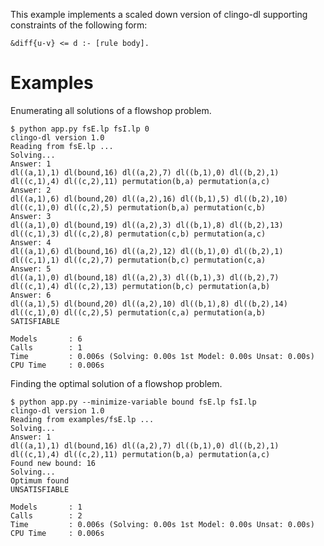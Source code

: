 This example implements a scaled down version of clingo-dl supporting
constraints of the following form:

    &diff{u-v} <= d :- [rule body].

Examples
========

Enumerating all solutions of a flowshop problem.

    $ python app.py fsE.lp fsI.lp 0
    clingo-dl version 1.0
    Reading from fsE.lp ...
    Solving...
    Answer: 1
    dl((a,1),1) dl(bound,16) dl((a,2),7) dl((b,1),0) dl((b,2),1) dl((c,1),4) dl((c,2),11) permutation(b,a) permutation(a,c)
    Answer: 2
    dl((a,1),6) dl(bound,20) dl((a,2),16) dl((b,1),5) dl((b,2),10) dl((c,1),0) dl((c,2),5) permutation(b,a) permutation(c,b)
    Answer: 3
    dl((a,1),0) dl(bound,19) dl((a,2),3) dl((b,1),8) dl((b,2),13) dl((c,1),3) dl((c,2),8) permutation(c,b) permutation(a,c)
    Answer: 4
    dl((a,1),6) dl(bound,16) dl((a,2),12) dl((b,1),0) dl((b,2),1) dl((c,1),1) dl((c,2),7) permutation(b,c) permutation(c,a)
    Answer: 5
    dl((a,1),0) dl(bound,18) dl((a,2),3) dl((b,1),3) dl((b,2),7) dl((c,1),4) dl((c,2),13) permutation(b,c) permutation(a,b)
    Answer: 6
    dl((a,1),5) dl(bound,20) dl((a,2),10) dl((b,1),8) dl((b,2),14) dl((c,1),0) dl((c,2),5) permutation(c,a) permutation(a,b)
    SATISFIABLE
    
    Models       : 6
    Calls        : 1
    Time         : 0.006s (Solving: 0.00s 1st Model: 0.00s Unsat: 0.00s)
    CPU Time     : 0.006s

Finding the optimal solution of a flowshop problem.

    $ python app.py --minimize-variable bound fsE.lp fsI.lp
    clingo-dl version 1.0
    Reading from examples/fsE.lp ...
    Solving...
    Answer: 1
    dl((a,1),1) dl(bound,16) dl((a,2),7) dl((b,1),0) dl((b,2),1) dl((c,1),4) dl((c,2),11) permutation(b,a) permutation(a,c)
    Found new bound: 16
    Solving...
    Optimum found
    UNSATISFIABLE
    
    Models       : 1
    Calls        : 2
    Time         : 0.006s (Solving: 0.00s 1st Model: 0.00s Unsat: 0.00s)
    CPU Time     : 0.006s

